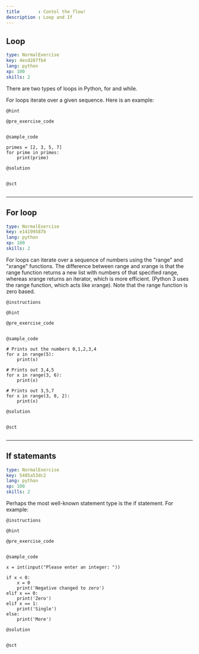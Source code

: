 ```yaml
---
title       : Contol the flow!
description : Loop and If
---
```

## Loop

```yaml
type: NormalExercise
key: 4ecd287fb4
lang: python
xp: 100
skills: 2
```
There are two types of loops in Python, for and while.

For loops iterate over a given sequence. Here is an example:

`@hint`

`@pre_exercise_code`
```{python}

```

`@sample_code`
```{python}
primes = [2, 3, 5, 7]
for prime in primes:
    print(prime)

```

`@solution`
```{python}

```

`@sct`
```{python}

```



---
## For loop

```yaml
type: NormalExercise
key: e14199587b
lang: python
xp: 100
skills: 2
```
For loops can iterate over a sequence of numbers using the "range" and "xrange" functions. The difference between range and xrange is that the range function returns a new list with numbers of that specified range, whereas xrange returns an iterator, which is more efficient. (Python 3 uses the range function, which acts like xrange). Note that the range function is zero based.

`@instructions`

`@hint`

`@pre_exercise_code`
```{python}

```

`@sample_code`
```{python}
# Prints out the numbers 0,1,2,3,4
for x in range(5):
    print(x)

# Prints out 3,4,5
for x in range(3, 6):
    print(x)

# Prints out 3,5,7
for x in range(3, 8, 2):
    print(x)
```

`@solution`
```{python}

```

`@sct`
```{python}

```


---
## If statemants

```yaml
type: NormalExercise
key: 5485a53dc2
lang: python
xp: 100
skills: 2
```
Perhaps the most well-known statement type is the if statement. For example:

`@instructions`

`@hint`

`@pre_exercise_code`
```{python}

```

`@sample_code`
```{python}
x = int(input("Please enter an integer: "))

if x < 0:
    x = 0
    print('Negative changed to zero')
elif x == 0:
    print('Zero')
elif x == 1:
    print('Single')
else:
    print('More')

```

`@solution`
```{python}

```

`@sct`
```{python}

```
